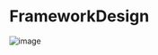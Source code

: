 # FrameworkDesign
![image](https://user-images.githubusercontent.com/81319368/224440506-d347d94b-b689-4a66-997d-3f7f483d96a3.png)

